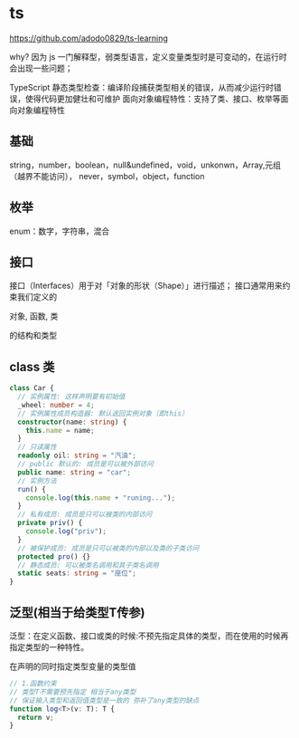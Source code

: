 # ts

https://github.com/adodo0829/ts-learning

why?
因为 js 一门解释型，弱类型语言，定义变量类型时是可变动的，在运行时会出现一些问题；

TypeScript
静态类型检查：编译阶段捕获类型相关的错误，从而减少运行时错误，使得代码更加健壮和可维护
面向对象编程特性：支持了类、接口、枚举等面向对象编程特性

## 基础

string，number，boolean，null&undefined，void，unkonwn，Array<string>,元组（越界不能访问），
never，symbol，object，function

## 枚举

enum：数字，字符串，混合

## 接口

接口（Interfaces）用于对「对象的形状（Shape）」进行描述；
接口通常用来约束我们定义的

对象,
函数,
类

的结构和类型

## class 类

```ts
class Car {
  // 实例属性: 这样声明要有初始值
  _wheel: number = 4;
  // 实例属性成员构造器: 默认返回实例对象（即this）
  constructor(name: string) {
    this.name = name;
  }
  // 只读属性
  readonly oil: string = "汽油";
  // public 默认的: 成员是可以被外部访问
  public name: string = "car";
  // 实例方法
  run() {
    console.log(this.name + "runing...");
  }
  // 私有成员: 成员是只可以被类的内部访问
  private priv() {
    console.log("priv");
  }
  // 被保护成员: 成员是只可以被类的内部以及类的子类访问
  protected pro() {}
  // 静态成员: 可以被类名调用和其子类名调用
  static seats: string = "座位";
}
```

## 泛型(相当于给类型T传参)

泛型：在定义函数、接口或类的时候:不预先指定具体的类型，而在使用的时候再指定类型的一种特性。

在声明的同时指定类型变量的类型值

```ts
// 1.函数约束
// 类型T不需要预先指定 相当于any类型
// 保证输入类型和返回值类型是一致的 弥补了any类型的缺点
function log<T>(v: T): T {
  return v;
}
```
